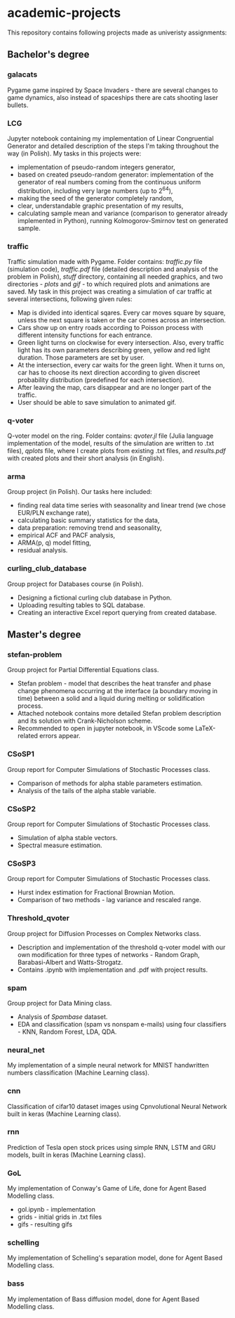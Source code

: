 # academic-projects
This repository contains following projects made as univeristy assignments:

## Bachelor's degree

### galacats
Pygame game inspired by Space Invaders - there are several changes to game dynamics, also instead of spaceships there are cats shooting laser bullets.

### LCG
Jupyter notebook containing my implementation of Linear Congruential Generator and detailed description of the steps I'm taking throughout the way (in Polish). My tasks in this projects were: 
<ul>
  <li> implementation of pseudo-random integers generator,</li>
  <li> based on created pseudo-random generator: implementation of the generator of real numbers coming from the continuous uniform distribution, including very large numbers (up to 2<sup>64</sup>),</li>
  <li> making the seed of the generator completely random,</li>
  <li> clear, understandable graphic presentation of my results,</li>
  <li> calculating sample mean and variance (comparison to generator already implemented in Python), running Kolmogorov-Smirnov test on generated sample.</li>
</ul>

### traffic

Traffic simulation made with Pygame. Folder contains: <em>traffic.py</em> file (simulation code), <em>traffic.pdf</em> file (detailed description and analysis of the problem in Polish), <em>stuff</em> directory, containing all needed graphics, and two directories - <em>plots</em> and <em>gif</em> - to which required plots and animations are saved. My task in this project was creating a simulation of car traffic at several intersections, following given rules:
<ul>
  <li> Map is divided into identical sqares. Every car moves square by square, unless the next square is taken or the car comes across an intersection. </li>
  <li> Cars show up on entry roads according to Poisson process with different intensity functions for each entrance. </li>
  <li> Green light turns on clockwise for every intersection. Also, every traffic light has its own parameters describing green, yellow and red light duration. Those parameters are set by user. </li>
  <li> At the intersection, every car waits for the green light. When it turns on, car has to choose its next direction according to given discreet probability distribution (predefined for each intersection). </li>
  <li> After leaving the map, cars disappear and are no longer part of the traffic. </li>
  <li> User should be able to save simulation to animated gif. </li>
</ul>

### q-voter

Q-voter model on the ring. Folder contains: <em>qvoter.jl</em> file (Julia language implementation of the model, results of the simulation are written to .txt files), <em>qplots</em> file, where I create plots from existing .txt files, and <em>results.pdf</em> with created plots and their short analysis (in English).

### arma

Group project (in Polish). Our tasks here included:
<ul>
  <li> finding real data time series with seasonality and linear trend (we chose EUR/PLN exchange rate), </li>
  <li> calculating basic summary statistics for the data, </li>
  <li> data preparation: removing trend and seasonality, </li>
  <li> empirical ACF and PACF analysis, </li>
  <li> ARMA(p, q) model fitting, </li>
  <li> residual analysis. </li>
</ul>

### curling_club_database

Group project for Databases course (in Polish).
<ul>
  <li> Designing a fictional curling club database in Python. </li>
  <li> Uploading resulting tables to SQL database. </li>
  <li> Creating an interactive Excel report querying from created database. </li>
</ul>

## Master's degree

### stefan-problem

Group project for Partial Differential Equations class. 
<ul>
  <li> Stefan problem - model that describes the heat transfer and phase change phenomena occurring at the interface (a boundary moving in time) between a solid and a liquid during melting or solidification process.</li>
  <li> Attached notebook contains more detailed Stefan problem description and its solution with Crank-Nicholson scheme.</li>
  <li> Recommended to open in jupyter notebook, in VScode some LaTeX-related errors appear.</li>
</ul>

### CSoSP1

Group report for Computer Simulations of Stochastic Processes class.
<ul>
  <li> Comparison of methods for alpha stable parameters estimation. </li>
  <li> Analysis of the tails of the alpha stable variable. </li>
</ul>

### CSoSP2

Group report for Computer Simulations of Stochastic Processes class.
<ul>
  <li> Simulation of alpha stable vectors. </li>
  <li> Spectral measure estimation. </li>
</ul>

### CSoSP3

Group report for Computer Simulations of Stochastic Processes class.
<ul>
  <li> Hurst index estimation for Fractional Brownian Motion. </li>
  <li> Comparison of two methods - lag variance and rescaled range. </li>
</ul>

### Threshold_qvoter

Group project for Diffusion Processes on Complex Networks class.
<ul>
  <li> Description and implementation of the threshold q-voter model with our own modification for three types of networks - Random Graph, Barabasi-Albert and Watts-Strogatz. </li>
  <li> Contains .ipynb with implementation and .pdf with project results. </li>
</ul>

### spam

Group project for Data Mining class.
<ul>
  <li> Analysis of  <i>Spambase</i> dataset. </li>
  <li> EDA and classification (spam vs nonspam e-mails) using four classifiers - KNN, Random Forest, LDA, QDA. </li>
</ul>

### neural_net

My implementation of a simple neural network for MNIST handwritten numbers classification (Machine Learning class).

### cnn

Classification of cifar10 dataset images using Cpnvolutional Neural Network built in keras (Machine Learning class).

### rnn

Prediction of Tesla open stock prices using simple RNN, LSTM and GRU models, built in keras (Machine Learning class).

### GoL

My implementation of Conway's Game of Life, done for Agent Based Modelling class.
<ul>
  <li> gol.ipynb - implementation </li>
  <li> grids - initial grids in .txt files </li>
  <li> gifs - resulting gifs </li>
</ul>

### schelling

My implementation of Schelling's separation model, done for Agent Based Modelling class.

### bass

My implementation of Bass diffusion model, done for Agent Based Modelling class.
